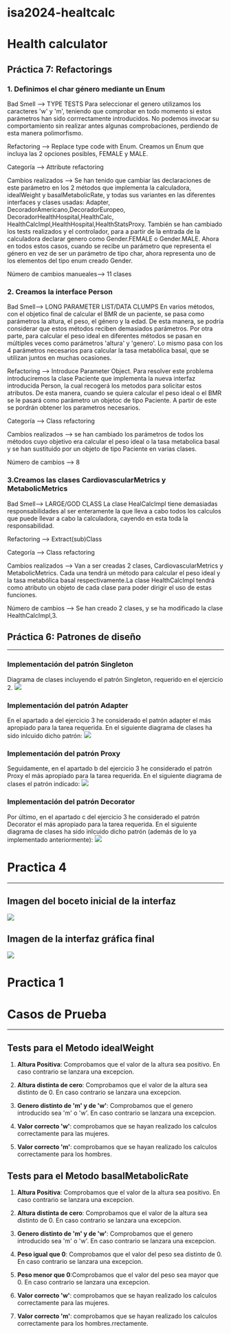 # isa2024-healtcalc
# Health calculator


## Práctica 7: Refactorings

### 1. Definimos el char género mediante un Enum

Bad Smell -->  TYPE TESTS
		Para seleccionar el genero utilizamos los caracteres 'w' y 'm', teniendo que comprobar	en todo momento si estos parámetros han sido corrrectamente introducidos. 
		No podemos invocar su comportamiento sin realizar antes algunas comprobaciones, perdiendo de esta manera polimorfismo.


Refactoring --> Replace type code with Enum. Creamos un Enum que incluya las 2 opciones posibles, FEMALE y MALE.


Categoría -->  Attribute refactoring


Cambios realizados --> Se han tenido que cambiar las declaraciones de este parámetro en los 2 métodos que implementa la calculadora,
			idealWeight y basalMetabolicRate, y todas sus variantes en las diferentes interfaces y clases usadas: Adapter, DecoradorAmericano,DecoradorEuropeo,
			DecoradorHealthHospital,HealthCalc, HealthCalcImpl,HealthHospital,HealthStatsProxy. También se han cambiado los tests realizados y el controlador, 
			para a partir de la entrada de la calculadora declarar genero como Gender.FEMALE o Gender.MALE. Ahora en todos estos casos, cuando se recibe un
			parámetro que representa el género en vez de ser un parámetro de tipo char, ahora representa uno de los elementos del tipo enum creado Gender.


Número de cambios manueales--> 11 clases



### 2. Creamos la interface Person

Bad Smell--> LONG PARAMETER LIST/DATA CLUMPS
		En varios métodos, con el objetico final de calcular el BMR de un paciente, se pasa como parámetros la altura, el peso, el género y la edad. 
		De esta manera, se podría considerar que estos métodos reciben demasiados parámetros. Por otra parte, para calcular el peso ideal en diferentes métodos
		se pasan en múltiples veces como parámetros 'altura' y 'genero'. Lo mismo pasa con los 4 parámetros necesarios para calcular la tasa metabólica basal, que se 
		utilizan juntos en muchas ocasiones.


Refactoring --> Introduce Parameter Object. Para resolver este problema introduciremos la clase Paciente que implementa la nueva interfaz introducida Person,
		la cual recogerá los metodos para solicitar estos atributos. De esta manera, cuando se quiera calcular el peso ideal o el BMR se le pasará 
		como parámetro un objetoc de tipo Paciente. A partir de este se pordrán obtener los parametros necesarios.


Categoría --> Class refactoring


Cambios realizados --> se han cambiado los parámetros de todos los métodos cuyo objetivo era calcular el peso ideal o la tasa
			metabolica basal y se han sustituido por  un objeto de tipo Paciente en varias clases.


Número de cambios --> 8



### 3.Creamos las clases CardiovascularMetrics y MetabolicMetrics

Bad Smell--> LARGE/GOD CLASS
	     La clase HealCalcImpl tiene demasiadas responsabilidades al ser enteramente la que lleva a cabo todos los calculos que puede llevar a cabo la calculadora, cayendo
	     en esta toda la responsabilidad.


Refactoring --> Extract(sub)Class


Categoría --> Class refactoring 


Cambios realizados --> Van a ser creadas 2 clases, CardiovascularMetrics y MetabolicMetrics. Cada una tendrá un método para
			calcular el peso ideal y la tasa metabólica basal respectivamente.La clase HealthCalcImpl tendrá como atributo
			un objeto de cada clase para poder dirigir el uso de estas funciones.


Número de cambios --> Se han creado 2 clases, y se ha modificado la clase HealthCalcImpl,3.



## Práctica 6: Patrones de diseño
___
### Implementación del patrón Singleton
Diagrama de clases incluyendo el patrón Singleton, requerido en el ejercicio 2.
![](https://github.com/teresavgm/isa2024-healthcalc/blob/practica6/design_patterns/DiagramaSingleton.PNG?raw=true)


### Implementación del patrón Adapter
En el apartado a del ejercicio 3 he considerado el patrón adapter el más apropiado para la tarea requerida. En el siguiente diagrama de clases ha sido inlcuido dicho patrón:
![](https://github.com/teresavgm/isa2024-healthcalc/blob/practica6/design_patterns/DiagramaAdapter.PNG?raw=true)

### Implementación del patrón Proxy
Seguidamente, en el apartado b del ejercicio 3 he considerado el patrón Proxy el más apropiado para la tarea requerida. En el siguiente diagrama de clases el patrón indicado:
![](https://github.com/teresavgm/isa2024-healthcalc/blob/practica6/design_patterns/DiagramaProxy.PNG?raw=true)

### Implementación del patrón Decorator
Por último, en el apartado c del ejercicio 3 he considerado el patrón Decorator el más apropiado para la tarea requerida. En el siguiente diagrama de clases ha sido inlcuido dicho patrón (además de lo ya implementado anteriormente):
![](https://github.com/teresavgm/isa2024-healthcalc/blob/practica6/design_patterns/DiagramaDecorator.PNG?raw=true)


# Practica 4 
___

## Imagen del boceto inicial de la interfaz


![](https://github.com/teresavgm/isa2024-healthcalc/blob/practica4/Imagenes/BocetoInterfazGrafica.PNG?raw=true)


## Imagen de la interfaz gráfica final

![](https://github.com/teresavgm/isa2024-healthcalc/blob/practica4/Imagenes/InterfazFinal.PNG?raw=true)



# Practica 1


# Casos de Prueba
___

## Tests para el Metodo idealWeight

1. **Altura Positiva**: Comprobamos que el valor de la altura sea positivo. En caso contrario se lanzara una excepcion.

2. **Altura distinta de cero**: Comprobamos que el valor de la altura sea distinto de 0. En caso contrario se lanzara una excepcion.

3. **Genero distinto de 'm' y de 'w'**: Comprobamos que el genero introducido sea 'm' o 'w'. En caso contrario se lanzara una excepcion.

4. **Valor correcto 'w'**: comprobamos que se hayan realizado los calculos correctamente para las mujeres.

5. **Valor correcto 'm'**: comprobamos que se hayan realizado los calculos correctamente para los hombres.





## Tests para el Metodo basalMetabolicRate

1. **Altura Positiva**: Comprobamos que el valor de la altura sea positivo. En caso contrario se lanzara una excepcion.

2. **Altura distinta de cero**: Comprobamos que el valor de la altura sea distinto de 0. En caso contrario se lanzara una excepcion.

3. **Genero distinto de 'm' y de 'w'**: Comprobamos que el genero introducido sea 'm' o 'w'. En caso contrario se lanzara una excepcion.

4. **Peso igual que 0**: Comprobamos que el valor del peso sea distinto de 0. En caso contrario se lanzara una excepcion.

5. **Peso menor que 0**:Comprobamos que el valor del peso sea mayor que 0. En caso contrario se lanzara una excepcion.

6. **Valor correcto 'w'**: comprobamos que se hayan realizado los calculos correctamente para las mujeres.

7. **Valor correcto 'm'**: comprobamos que se hayan realizado los calculos correctamente para los hombres.rrectamente.




